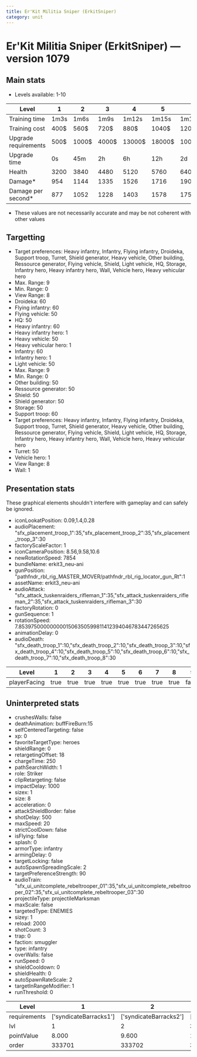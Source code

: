 ```yaml
---
title: Er'Kit Militia Sniper (ErkitSniper)
category: unit
---
```


# Er'Kit Militia Sniper (ErkitSniper) — version 1079

## Main stats

  * Levels available: 1-10

|Level               |1   |2    |3    |4     |5     |6      |7      |8      |9       |10      |
|--------------------|----|-----|-----|------|------|-------|-------|-------|--------|--------|
|Training time       |1m3s|1m6s |1m9s |1m12s |1m15s |1m18s  |1m21s  |1m24s  |1m27s   |1m30s   |
|Training cost       |400$|560$ |720$ |880$  |1040$ |1200$  |1360$  |1520$  |1680$   |1840$   |
|Upgrade requirements|500$|1000$|4000$|13000$|18000$|100000$|175000$|340000$|1000000$|1800000$|
|Upgrade time        |0s  |45m  |2h   |6h    |12h   |2d     |3d     |5d     |1w      |1w3d    |
|Health              |3200|3840 |4480 |5120  |5760  |6400   |7040   |7680   |8320    |9600    |
|Damage*             |954 |1144 |1335 |1526  |1716  |1907   |2098   |2288   |2479    |2860    |
|Damage per second*  |877 |1052 |1228 |1403  |1578  |1754   |1930   |2104   |2280    |2631    |

* These values are not necessarily accurate and may be not coherent with other values

## Targetting

  * Target preferences: Heavy infantry, Infantry, Flying infantry, Droideka, Support troop, Turret, Shield generator, Heavy vehicle, Other building, Ressource generator, Flying vehicle, Shield, Light vehicle, HQ, Storage, Infantry hero, Heavy infantry hero, Wall, Vehicle hero, Heavy vehicular hero
  * Max. Range: 9
  * Min. Range: 0
  * View Range: 8
  * Droideka: 60
  * Flying infantry: 60
  * Flying vehicle: 50
  * HQ: 50
  * Heavy infantry: 60
  * Heavy infantry hero: 1
  * Heavy vehicle: 50
  * Heavy vehicular hero: 1
  * Infantry: 60
  * Infantry hero: 1
  * Light vehicle: 50
  * Max. Range: 9
  * Min. Range: 0
  * Other building: 50
  * Ressource generator: 50
  * Shield: 50
  * Shield generator: 50
  * Storage: 50
  * Support troop: 60
  * Target preferences: Heavy infantry, Infantry, Flying infantry, Droideka, Support troop, Turret, Shield generator, Heavy vehicle, Other building, Ressource generator, Flying vehicle, Shield, Light vehicle, HQ, Storage, Infantry hero, Heavy infantry hero, Wall, Vehicle hero, Heavy vehicular hero
  * Turret: 50
  * Vehicle hero: 1
  * View Range: 8
  * Wall: 1

## Presentation stats

These graphical elements shouldn't interfere with gameplay and can safely be ignored.

  * iconLookatPosition: 0.09,1.4,0.28
  * audioPlacement: "sfx_placement_troop_1":35,"sfx_placement_troop_2":35,"sfx_placement_troop_3":30
  * factoryScaleFactor: 1
  * iconCameraPosition: 8.56,9.58,10.6
  * newRotationSpeed: 7854
  * bundleName: erkit3_neu-ani
  * gunPosition: "pathfndr_rbl_rig_MASTER_MOVER/pathfndr_rbl_rig_locator_gun_Rt":1
  * assetName: erkit3_neu-ani
  * audioAttack: "sfx_attack_tuskenraiders_rifleman_1":35,"sfx_attack_tuskenraiders_rifleman_2":35,"sfx_attack_tuskenraiders_rifleman_3":30
  * factoryRotation: 0
  * gunSequence: 1
  * rotationSpeed: 7.8539750000000001506350599811412394046783447265625
  * animationDelay: 0
  * audioDeath: "sfx_death_troop_1":10,"sfx_death_troop_2":10,"sfx_death_troop_3":10,"sfx_death_troop_4":10,"sfx_death_troop_5":10,"sfx_death_troop_6":10,"sfx_death_troop_7":10,"sfx_death_troop_8":30

|Level       |1   |2   |3   |4   |5   |6   |7   |8   |9    |10   |
|------------|----|----|----|----|----|----|----|----|-----|-----|
|playerFacing|true|true|true|true|true|true|true|true|false|false|

## Uninterpreted stats

  * crushesWalls: false
  * deathAnimation: buffFireBurn:15
  * selfCenteredTargeting: false
  * xp: 0
  * favoriteTargetType: heroes
  * shieldRange: 0
  * retargetingOffset: 18
  * chargeTime: 250
  * pathSearchWidth: 1
  * role: Striker
  * clipRetargeting: false
  * impactDelay: 1000
  * sizex: 1
  * size: 8
  * acceleration: 0
  * attackShieldBorder: false
  * shotDelay: 500
  * maxSpeed: 20
  * strictCoolDown: false
  * isFlying: false
  * splash: 0
  * armorType: infantry
  * armingDelay: 0
  * targetLocking: false
  * autoSpawnSpreadingScale: 2
  * targetPreferenceStrength: 90
  * audioTrain: "sfx_ui_unitcomplete_rebeltrooper_01":35,"sfx_ui_unitcomplete_rebeltrooper_02":35,"sfx_ui_unitcomplete_rebeltrooper_03":30
  * projectileType: projectileMarksman
  * maxScale: false
  * targetedType: ENEMIES
  * sizey: 1
  * reload: 2000
  * shotCount: 3
  * trap: 0
  * faction: smuggler
  * type: infantry
  * overWalls: false
  * runSpeed: 0
  * shieldCooldown: 0
  * shieldHealth: 0
  * autoSpawnRateScale: 2
  * targetInRangeModifier: 1
  * runThreshold: 0

|Level       |1                     |2                     |3                     |4                     |5                     |6                     |7                     |8                     |9                     |10                     |
|------------|----------------------|----------------------|----------------------|----------------------|----------------------|----------------------|----------------------|----------------------|----------------------|-----------------------|
|requirements|['syndicateBarracks1']|['syndicateBarracks2']|['syndicateBarracks3']|['syndicateBarracks4']|['syndicateBarracks5']|['syndicateBarracks6']|['syndicateBarracks7']|['syndicateBarracks8']|['syndicateBarracks9']|['syndicateBarracks10']|
|lvl         |1                     |2                     |3                     |4                     |5                     |6                     |7                     |8                     |9                     |10                     |
|pointValue  |8.000                 |9.600                 |11.200                |12.800                |14.400                |16.000                |17.600                |19.200                |20.800                |24.000                 |
|order       |333701                |333702                |333703                |333704                |333705                |333706                |333707                |333708                |333709                |333710                 |

